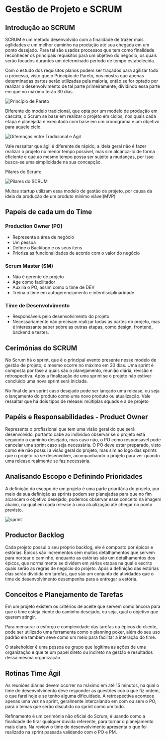 # Gestão de Projeto e SCRUM

## Introdução ao SCRUM

SCRUM é um método desenvolvido com a finalidade de trazer mais agilidades e um melhor caminho na produção até sua chegada em um  ponto desejado. Para tal são usados processos que tem como finalidade reconhecer os principais requisitos para um objetivo do negócio, os quais serão focados durantes um determinado período de tempo estabelecida. 

Com o estudo dos requisitos planos podem ser traçados para agilizar todo o processo, visto que o Princípio de Pareto, nos mostra que apenas determinadas partes serão utilizadas pela maioria, então se for optado por realizar o desenvolvimento de tal parte primeiramente, dividindo essa parte em que no máximo terão 30 dias.



![Princípio de Pareto](./1.png)

Diferente do modelo tradicional, que opta por um modelo de produção em cascata, o Scrum se base  em realizar o projeto em ciclos, nos quais cada etapa é planejada e executada com base em um cronograma e um objetivo para aquele ciclo.

![Diferenças entre Tradicional e Ágil](./2.png)

Vale ressaltar que ágil é diferente de rápido, a ideia geral não é fazer realizar o projeto no menor tempo possível, mas sim alcança-lo de forma eficiente e que ao mesmo tempo possa ser sujeito a mudanças, por isso busca-se uma simplicidade na sua concepção.

Pilares do Scrum: 

![Pilares do SCRUM](./3.png)

Muitas startup utilizam essa modelo de gestão de projeto, por causa da ideia da produção de um produto mínimo viável(MVP)

## Papeis de cada um do Time

### Production Owner (PO)

- Representa a área de negócio
- Um pessoa
- Define o Backlogo e os seus itens
- Prioriza as funcionalidades de acordo com o valor do negócio 

### Scrum Master (SM)

- Não é gerente de projeto
- Age como facilitador
- Auxilia o PO, assim como o time de DEV
- Treina o time em autogerenciamento e interdisciplinaridade 

### Time de Desenvolvimento

- Responsáveis pelo desenvolvimento do projeto
- Necessariamente não precisam realizar todas as partes do projeto, mas é interessante saber sobre as outras etapas,  como design, frontend, backend e testes.

## Cerimónias do SCRUM

No Scrum há o sprint, que é o  principal evento presente nesse modelo de gestão de projeto, o mesmo ocorre no máximo em 30 dias. Uma sprint é composta por fase a quais são o planejamento, reunião diária, revisão e retrospectiva. Após a finalização de uma sprint se o projeto não estiver concluído uma nova sprint será iniciada. 

No final de um sprint caso desejado pode ser lançado uma release, ou seja o lançamento do produto como uma novo produto ou atualização. Vale ressaltar  que há dois tipos de release: múltiplas squads e a de projeto

## Papéis e Responsabilidades - Product Owner

Representa o profissional que tem uma visão geral do que será desenvolvido,  portanto cabe ao individuo observar se o projeto está seguindo o caminho desejado, mas caso não, o PO como responsável pode cancelar uma sprint caso seja necessária.  O PO deve estar preparado, visto como ele não possui a visão geral do projeto, mas sim ao logo das sprints que o projeto ira se desenvolver, acompanhando o projeto para ver quando uma release realmente se faz necessária.

## Analisando Escopo e Definindo Prioridades

A definição do escopo de um projeto é uma parte prioritária do projeto, por meio da sua definição as sprints podem ser planejadas para que no fim alcancem o objetivo desejado, podemos observar esse conceito na imagem abaixo, na qual em cada release à uma atualização até chegar no ponto previsto.

![sprint](./4.png)

## Productor Backlog

Cada projeto possui o seu próprio backlog, ele é composto por  épicos e estórias. Épicos são incrementos sem muitos detalhamentos que servem para nortear o caminho, enquanto as estórias são um detalhamentos dos épicos, que normalmente se dividem em várias etapas na qual é escrito quais serão as regras de negócio do projeto. Após a definição das estórias elas serão dividida em tarefas, que são um conjunto de atividades que o time de desenvolvimento desempenha para a entregar a estória.  

## Conceitos e Planejamento de Tarefas

Em um projeto existem os critérios de aceite que servem como âncora para que o time esteja ciente do caminho desejado, ou seja, qual o objetivo que querem atingir.  

Para mensurar o esforço e complexidade das tarefas ou épicos do cliente, pode ser utilizado uma ferramenta como o planning poker, além do seu uso padrão ela também seve como um meio para facilitar a interação do time.

O stakeholder é uma pessoa ou grupo que legitima as ações de uma organização e que te um papel direto ou indireto na gestão e resultados dessa mesma organização. 

## Rotinas Time Ágil 

As reuniões diárias devem ocorrer no máximo em até 15 minutos, na qual o time de desenvolvimento deve responder as questões coo o que fiz ontem, o que farei hoje e se tenho alguma dificuldade. A retrospectiva acontece apenas uma vez na sprint, geralmente intercalando em com ou sem o PO, para o temas que serão discutido na sprint como um todo. 

Refinamento é um cerimónia não oficial do Scrum, é usando como a finalidade de tirar qualquer dúvida referente, para tornar o planejamento mais claro.  Na review o time de desenvolvimento apresenta o que foi realizado na sprint passada validando com o PO e PM.







